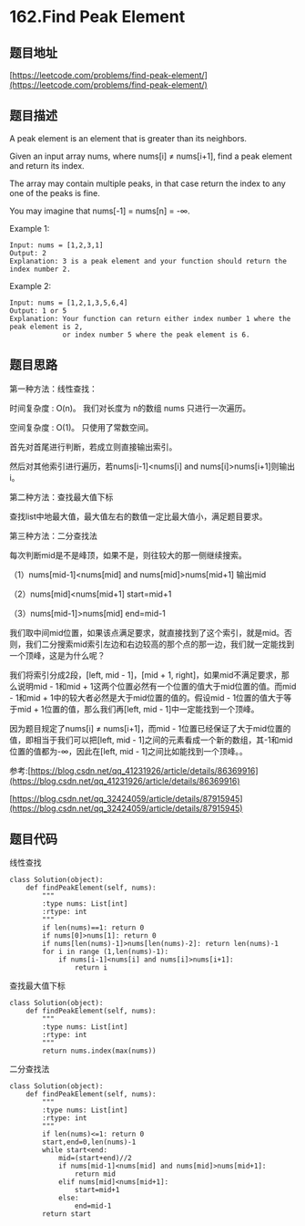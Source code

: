 162.Find Peak Element
======================

题目地址
--------
[https://leetcode.com/problems/find-peak-element/](https://leetcode.com/problems/find-peak-element/)

题目描述
--------
A peak element is an element that is greater than its neighbors.

Given an input array nums, where nums[i] ≠ nums[i+1], find a peak element and return its index.

The array may contain multiple peaks, in that case return the index to any one of the peaks is fine.

You may imagine that nums[-1] = nums[n] = -∞.

Example 1:
```
Input: nums = [1,2,3,1]
Output: 2
Explanation: 3 is a peak element and your function should return the index number 2.
```
Example 2:
```
Input: nums = [1,2,1,3,5,6,4]
Output: 1 or 5 
Explanation: Your function can return either index number 1 where the peak element is 2, 
             or index number 5 where the peak element is 6.
```

题目思路
-------

第一种方法：线性查找：

时间复杂度 : O(n)。 我们对长度为 n的数组 nums 只进行一次遍历。

空间复杂度 : O(1)。 只使用了常数空间。

首先对首尾进行判断，若成立则直接输出索引。

然后对其他索引进行遍历，若nums[i-1]<nums[i] and nums[i]>nums[i+1]则输出i。

第二种方法：查找最大值下标

查找list中地最大值，最大值左右的数值一定比最大值小，满足题目要求。


第三种方法：二分查找法

每次判断mid是不是峰顶，如果不是，则往较大的那一侧继续搜索。

（1）nums[mid-1]<nums[mid] and nums[mid]>nums[mid+1] 输出mid

（2）nums[mid]<nums[mid+1] start=mid+1

（3）nums[mid-1]>nums[mid] end=mid-1

我们取中间mid位置，如果该点满足要求，就直接找到了这个索引，就是mid。否则，我们二分搜索mid索引左边和右边较高的那个点的那一边，我们就一定能找到一个顶峰，这是为什么呢？

我们将索引分成2段，[left, mid - 1]，[mid + 1, right]，如果mid不满足要求，那么说明mid - 1和mid + 1这两个位置必然有一个位置的值大于mid位置的值。而mid - 1和mid + 1中的较大者必然是大于mid位置的值的。假设mid - 1位置的值大于等于mid + 1位置的值，那么我们再[left, mid - 1]中一定能找到一个顶峰。

因为题目规定了nums[i] ≠ nums[i+1]，而mid - 1位置已经保证了大于mid位置的值，即相当于我们可以把[left, mid - 1]之间的元素看成一个新的数组，其-1和mid位置的值都为-∞，因此在[left, mid - 1]之间比如能找到一个顶峰。。


参考:[https://blog.csdn.net/qq_41231926/article/details/86369916](https://blog.csdn.net/qq_41231926/article/details/86369916)

[https://blog.csdn.net/qq_32424059/article/details/87915945](https://blog.csdn.net/qq_32424059/article/details/87915945)





题目代码
--------

线性查找
```
class Solution(object):
    def findPeakElement(self, nums):
        """
        :type nums: List[int]
        :rtype: int
        """
        if len(nums)==1: return 0
        if nums[0]>nums[1]: return 0
        if nums[len(nums)-1]>nums[len(nums)-2]: return len(nums)-1
        for i in range (1,len(nums)-1):
            if nums[i-1]<nums[i] and nums[i]>nums[i+1]:
                return i
```

查找最大值下标
```
class Solution(object):
    def findPeakElement(self, nums):
        """
        :type nums: List[int]
        :rtype: int
        """
        return nums.index(max(nums))
```

二分查找法
```
class Solution(object):
    def findPeakElement(self, nums):
        """
        :type nums: List[int]
        :rtype: int
        """
        if len(nums)<=1: return 0
        start,end=0,len(nums)-1
        while start<end:
            mid=(start+end)//2
            if nums[mid-1]<nums[mid] and nums[mid]>nums[mid+1]:
                return mid
            elif nums[mid]<nums[mid+1]:
                start=mid+1
            else:
                end=mid-1
        return start
```
